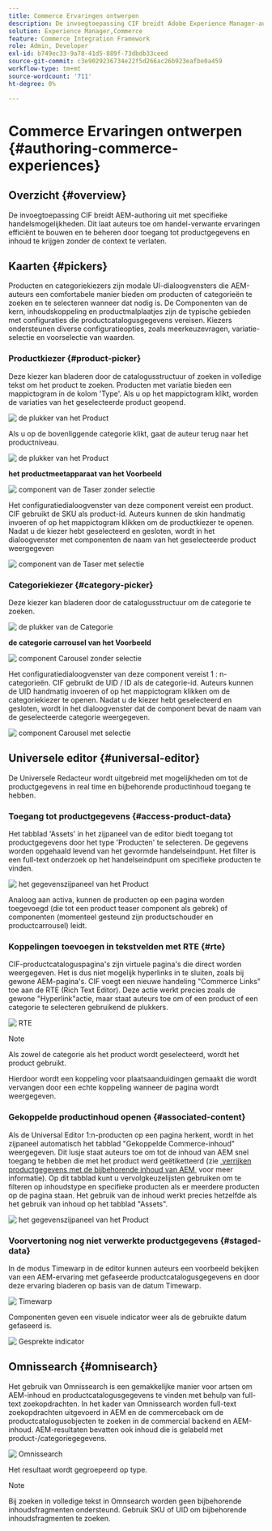 ```yaml
---
title: Commerce Ervaringen ontwerpen
description: De invoegtoepassing CIF breidt Adobe Experience Manager-authoring uit met specifieke handelsmogelijkheden.
solution: Experience Manager,Commerce
feature: Commerce Integration Framework
role: Admin, Developer
exl-id: b749ec33-9a78-41d5-889f-73dbdb33ceed
source-git-commit: c3e9029236734e22f5d266ac26b923eafbe0a459
workflow-type: tm+mt
source-wordcount: '711'
ht-degree: 0%

---
```


# Commerce Ervaringen ontwerpen {#authoring-commerce-experiences}

## Overzicht {#overview}

De invoegtoepassing CIF breidt AEM-authoring uit met specifieke handelsmogelijkheden. Dit laat auteurs toe om handel-verwante ervaringen efficiënt te bouwen en te beheren door toegang tot productgegevens en inhoud te krijgen zonder de context te verlaten.

## Kaarten {#pickers}

Producten en categoriekiezers zijn modale UI-dialoogvensters die AEM-auteurs een comfortabele manier bieden om producten of categorieën te zoeken en te selecteren wanneer dat nodig is. De Componenten van de kern, inhoudskoppeling en productmalplaatjes zijn de typische gebieden met configuraties die productcatalogusgegevens vereisen. Kiezers ondersteunen diverse configuratieopties, zoals meerkeuzevragen, variatie-selectie en voorselectie van waarden.

### Productkiezer {#product-picker}

Deze kiezer kan bladeren door de catalogusstructuur of zoeken in volledige tekst om het product te zoeken. Producten met variatie bieden een mappictogram in de kolom &#39;Type&#39;. Als u op het mappictogram klikt, worden de variaties van het geselecteerde product geopend.

![&#x200B; de plukker van het Product &#x200B;](/help/commerce/cif/assets/authoring/product-picker.png)

Als u op de bovenliggende categorie klikt, gaat de auteur terug naar het productniveau.

![&#x200B; de plukker van het Product &#x200B;](/help/commerce/cif/assets/authoring/product-picker-variation.png)

**het productmeetapparaat van het Voorbeeld**

![&#x200B; component van de Taser zonder selectie &#x200B;](/help/commerce/cif/assets/authoring/teaser_component_without_selection.png)

Het configuratiedialoogvenster van deze component vereist een product. CIF gebruikt de SKU als product-id. Auteurs kunnen de skin handmatig invoeren of op het mappictogram klikken om de productkiezer te openen. Nadat u de kiezer hebt geselecteerd en gesloten, wordt in het dialoogvenster met componenten de naam van het geselecteerde product weergegeven

![&#x200B; component van de Taser met selectie &#x200B;](/help/commerce/cif/assets/authoring/teaser_component_with_selection.png)

### Categoriekiezer {#category-picker}

Deze kiezer kan bladeren door de catalogusstructuur om de categorie te zoeken.

![&#x200B; de plukker van de Categorie &#x200B;](/help/commerce/cif/assets/authoring/category-picker.png)

**de categorie carrousel van het Voorbeeld**

![&#x200B; component Carousel zonder selectie &#x200B;](/help/commerce/cif/assets/authoring/carousel_component_without_selection.png)

Het configuratiedialoogvenster van deze component vereist 1 : n-categorieën. CIF gebruikt de UID / ID als de categorie-id. Auteurs kunnen de UID handmatig invoeren of op het mappictogram klikken om de categoriekiezer te openen. Nadat u de kiezer hebt geselecteerd en gesloten, wordt in het dialoogvenster dat de component bevat de naam van de geselecteerde categorie weergegeven.

![&#x200B; component Carousel met selectie &#x200B;](/help/commerce/cif/assets/authoring/carousel_component_with_selection.png)

## Universele editor {#universal-editor}

De Universele Redacteur wordt uitgebreid met mogelijkheden om tot de productgegevens in real time en bijbehorende productinhoud toegang te hebben.

### Toegang tot productgegevens {#access-product-data}

Het tabblad &#39;Assets&#39; in het zijpaneel van de editor biedt toegang tot productgegevens door het type &#39;Producten&#39; te selecteren. De gegevens worden opgehaald levend van het gevormde handelseindpunt. Het filter is een full-text onderzoek op het handelseindpunt om specifieke producten te vinden.

![&#x200B; het gegevenszijpaneel van het Product &#x200B;](/help/commerce/cif/assets/authoring/products-side-panel.png)

Analoog aan activa, kunnen de producten op een pagina worden toegevoegd (die tot een product teaser component als gebrek) of componenten (momenteel gesteund zijn productschouder en productcarrousel) leidt.

### Koppelingen toevoegen in tekstvelden met RTE {#rte}

CIF-productcataloguspagina&#39;s zijn virtuele pagina&#39;s die direct worden weergegeven. Het is dus niet mogelijk hyperlinks in te sluiten, zoals bij gewone AEM-pagina&#39;s. CIF voegt een nieuwe handeling &quot;Commerce Links&quot; toe aan de RTE (Rich Text Editor). Deze actie werkt precies zoals de gewone &quot;Hyperlink&quot;actie, maar staat auteurs toe om of een product of een categorie te selecteren gebruikend de plukkers.

![&#x200B; RTE &#x200B;](/help/commerce/cif/assets/authoring/RTE.png)

>[!NOTE]
>
>Als zowel de categorie als het product wordt geselecteerd, wordt het product gebruikt.

Hierdoor wordt een koppeling voor plaatsaanduidingen gemaakt die wordt vervangen door een echte koppeling wanneer de pagina wordt weergegeven.

### Gekoppelde productinhoud openen {#associated-content}

Als de Universal Editor 1:n-producten op een pagina herkent, wordt in het zijpaneel automatisch het tabblad &quot;Gekoppelde Commerce-inhoud&quot; weergegeven. Dit lusje staat auteurs toe om tot de inhoud van AEM snel toegang te hebben die met het product werd geëtiketteerd (zie [&#x200B; verrijken productgegevens met de bijbehorende inhoud van AEM &#x200B;](./enrich-product-associated-content.md) voor meer informatie). Op dit tabblad kunt u vervolgkeuzelijsten gebruiken om te filteren op inhoudstype en specifieke producten als er meerdere producten op de pagina staan. Het gebruik van de inhoud werkt precies hetzelfde als het gebruik van inhoud op het tabblad &quot;Assets&quot;.

![&#x200B; het gegevenszijpaneel van het Product &#x200B;](/help/commerce/cif/assets/authoring/associated-commerce-content-tab.png)

### Voorvertoning nog niet verwerkte productgegevens {#staged-data}

In de modus Timewarp in de editor kunnen auteurs een voorbeeld bekijken van een AEM-ervaring met gefaseerde productcatalogusgegevens en door deze ervaring bladeren op basis van de datum Timewarp.

![&#x200B; Timewarp &#x200B;](/help/commerce/cif/assets/authoring/timewarp.png)

Componenten geven een visuele indicator weer als de gebruikte datum gefaseerd is.

![&#x200B; Gesprekte indicator &#x200B;](/help/commerce/cif/assets/authoring/staged-indicator.png)

## Omnissearch {#omnisearch}

Het gebruik van Omnissearch is een gemakkelijke manier voor artsen om AEM-inhoud en productcatalogusgegevens te vinden met behulp van full-text zoekopdrachten. In het kader van Omnissearch worden full-text zoekopdrachten uitgevoerd in AEM en de commerceback om de productcatalogusobjecten te zoeken in de commercial backend en AEM-inhoud. AEM-resultaten bevatten ook inhoud die is gelabeld met product-/categoriegegevens.

![&#x200B; Omnissearch &#x200B;](/help/commerce/cif/assets/authoring/omnisearch.png)

Het resultaat wordt gegroepeerd op type.

>[!NOTE]
>
>Bij zoeken in volledige tekst in Omnsearch worden geen bijbehorende inhoudsfragmenten ondersteund. Gebruik SKU of UID om bijbehorende inhoudsfragmenten te zoeken.
